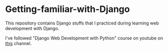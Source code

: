 # Getting-familiar-with-Django
This repository contains Django stuffs that I practiced during learning web development with Django. 

I've followed "Django Web Development with Python" course on youtube on [this](https://www.youtube.com/channel/UCfzlCWGWYyIQ0aLC5w48gBQ)  channel. 

